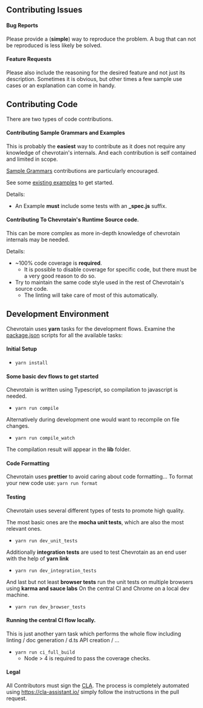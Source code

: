 ## Contributing Issues

#### Bug Reports

Please provide a (**simple**) way to reproduce the problem.
A bug that can not be reproduced is less likely be solved.

#### Feature Requests

Please also include the reasoning for the desired feature and not just its description.
Sometimes it is obvious, but other times a few sample use cases or an explanation
can come in handy.

## Contributing Code

There are two types of code contributions.

#### Contributing Sample Grammars and Examples

This is probably the **easiest** way to contribute as it does not require any knowledge of chevrotain's internals.
And each contribution is self contained and limited in scope.

[Sample Grammars][sample_grammars] contributions are particularly encouraged.

See some [existing examples][examples] to get started.

Details:

-   An Example **must** include some tests with an **\_spec.js** suffix.

#### Contributing To Chevrotain's Runtime Source code.

This can be more complex as more in-depth knowledge of chevrotain internals may be needed.

Details:

-   ~100% code coverage is **required**.
    -   It is possible to disable coverage for specific code, but there must be a very good reason to do so.
-   Try to maintain the same code style used in the rest of Chevrotain's source code.
    -   The linting will take care of most of this automatically.

## Development Environment

Chevrotain uses **yarn** tasks for the development flows.
Examine the [package.json][package] scripts for all the available tasks:

#### Initial Setup

-   `yarn install`

#### Some basic dev flows to get started

Chevrotain is written using Typescript, so compilation to javascript is needed.

-   `yarn run compile`

Alternatively during development one would want to recompile on file changes.

-   `yarn run compile_watch`

The compilation result will appear in the **lib** folder.

#### Code Formatting

Chevrotain uses **prettier** to avoid caring about code formatting...
To format your new code use:
`yarn run format`

#### Testing

Chevrotain uses several different types of tests to promote high quality.

The most basic ones are the **mocha unit tests**, which are also the most relevant ones.

-   `yarn run dev_unit_tests`

Additionally **integration tests** are used to test Chevrotain as an end user with the help of **yarn link**

-   `yarn run dev_integration_tests`

And last but not least **browser tests** run the unit tests on multiple browsers using **karma and sauce labs**
On the central CI and Chrome on a local dev machine.

-   `yarn run dev_browser_tests`

#### Running the central CI flow locally.

This is just another yarn task which performs the whole flow
including linting / doc generation / d.ts API creation / ...

-   `yarn run ci_full_build`
    -   Node > 4 is required to pass the coverage checks.

#### Legal

All Contributors must sign the [CLA][cla].
The process is completely automated using https://cla-assistant.io/
simply follow the instructions in the pull request.

[examples]: https://github.com/SAP/chevrotain/tree/master/examples
[sample_grammars]: https://github.com/SAP/chevrotain/tree/master/examples/grammars
[cond_import]: https://github.com/SAP/chevrotain/blob/ab686d96aedb375515a14adad79b1ae8b91af2df/examples/parser/parametrized_rules/parametrized_spec.js#L8
[cla]: https://cla-assistant.io/SAP/chevrotain
[package]: https://github.com/SAP/chevrotain/blob/master/package.json
